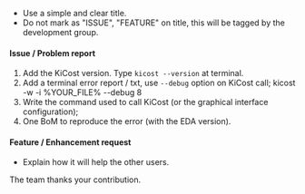 - Use a simple and clear title.
- Do not mark as "ISSUE", "FEATURE" on title, this will be tagged by the development group.

#### Issue / Problem report
1. Add the KiCost version. Type ``kicost --version`` at terminal.
2. Add a terminal error report / txt, use ``--debug`` option on KiCost call;
    kicost -w -i %YOUR_FILE% --debug 8
3. Write the command used to call KiCost (or the graphical interface configuration);
4. One BoM to reproduce the error (with the EDA version).

#### Feature / Enhancement request
- Explain how it will help the other users.

The team thanks your contribution.
